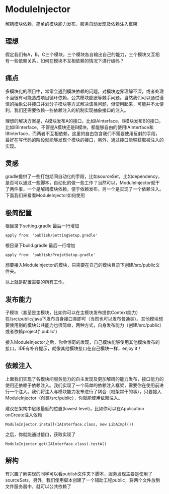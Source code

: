 # ModuleInjector
解耦模块依赖，简单的模块能力发布，服务自动发现及依赖注入框架

## 理想
假定我们有A，B，C三个模块，三个模块各自输出自己的能力，三个模块又互相有一些依赖关系，如何在模块不互相依赖的情况下进行编码？

## 痛点
多模块化的项目中，常常会遇到模块依赖的问题，对模块边界理解不深，或者处理不当很有可能造成项目循环依赖，公共模块膨胀等棘手问题。当然我们可以通过谨慎的抽象公共接口并划分子模块等方式解决该类问题，但使用起来，可能并不太便利，我们还需要依赖一些依赖注入的机制实现抽象接口的注入。

理想的解决方案是，A模块发布A的接口，比如IAInterface，B模块发布B的接口，比如IBInterface，不管是A模块还是B模块，都能够自由的使用IAInterface和IBInterface，而两者不互相依赖，这里的自由包含我们不需要使用反射的手段，最好在写代码的阶段就能够发现个模块的接口，另外，通过接口能够获取被注入的实现。

## 灵感
gradle提供了一些打包期间自动化的手段，比如sourceSet，比如dependency，是否可以通过一些脚本，自动化的做一些工作？当然可以，ModuleInjector就干了两件事，一个是解耦模块依赖，便于依赖发布，另一个是实现了一个依赖注入。下面我们来看看ModuleInjector如何使用

## 极简配置
根目录下setting.gradle 最后一行增加

```
apply from: 'publish/SettingSetup.gradle'
```
根目录下build.gradle 最后一行增加

```
apply from: 'publish/ProjetSetup.gradle'
```

想要接入ModuleInjector的模块，只需要在自己的模块目录下创建/src/public文件夹。

以上就是配置需要的所有工作。

## 发布能力

子模块（甚至是主模块，比如你可以在主模块发布提供Context能力）在/src/public/java下发布自身接口类即可（当然也可以发布普通类）。其他模块想要使用别的模块公共能力也很简单，两种方式，自身发布能力（创建/src/public）或者依赖project(':public')

接入ModuleInjector之后，你会惊奇的发现，自己模块能够使用其他模块发布的接口，IDE有补齐提示，就像其他模块接口在自己模块一样，enjoy it！

## 依赖注入
上面我们实现了各模块间服务能力的自主发现及更加解耦的能力发布，接口能力的使用还依赖于依赖注入。我们实现了一个简单的依赖注入框架，需要你在使用前进行一个注入。我们将注入与模块能力发布进行了耦合（框架常干的事），只要接入ModuleInjector（创建/src/public），你就能使用依赖注入。

建议在架构中层级最低的位置(lowest level)，比如你可以在Application onCreate注入依赖

```
ModuleInjector.install(IAInterface.class, new LibAImpl())
```

之后，你就能通过接口，获取实现了

```
ModuleInjector.get(IAInterface.class).testA()
```

## 解构
有兴趣了解实现的同学可以看publish文件夹下脚本，服务发现主要是使用了sourceSets，另外，我们使用脚本创建了一个辅助工程public，将两个文件放到文件服务器中，就可以公共依赖了


